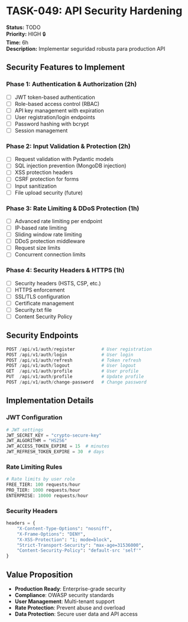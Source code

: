 # TASK-049: API Security Hardening

**Status:** TODO  
**Priority:** HIGH 🔒  
**Time:** 6h  
**Description:** Implementar seguridad robusta para production API

## Security Features to Implement

### Phase 1: Authentication & Authorization (2h)
- [ ] JWT token-based authentication
- [ ] Role-based access control (RBAC)
- [ ] API key management with expiration
- [ ] User registration/login endpoints
- [ ] Password hashing with bcrypt
- [ ] Session management

### Phase 2: Input Validation & Protection (2h)
- [ ] Request validation with Pydantic models
- [ ] SQL injection prevention (MongoDB injection)
- [ ] XSS protection headers
- [ ] CSRF protection for forms
- [ ] Input sanitization
- [ ] File upload security (future)

### Phase 3: Rate Limiting & DDoS Protection (1h)
- [ ] Advanced rate limiting per endpoint
- [ ] IP-based rate limiting
- [ ] Sliding window rate limiting
- [ ] DDoS protection middleware
- [ ] Request size limits
- [ ] Concurrent connection limits

### Phase 4: Security Headers & HTTPS (1h)
- [ ] Security headers (HSTS, CSP, etc.)
- [ ] HTTPS enforcement
- [ ] SSL/TLS configuration
- [ ] Certificate management
- [ ] Security.txt file
- [ ] Content Security Policy

## Security Endpoints
```python
POST /api/v1/auth/register          # User registration
POST /api/v1/auth/login             # User login
POST /api/v1/auth/refresh           # Token refresh
POST /api/v1/auth/logout            # User logout
GET  /api/v1/auth/profile           # User profile
PUT  /api/v1/auth/profile           # Update profile
POST /api/v1/auth/change-password   # Change password
```

## Implementation Details

### JWT Configuration
```python
# JWT settings
JWT_SECRET_KEY = "crypto-secure-key"
JWT_ALGORITHM = "HS256"
JWT_ACCESS_TOKEN_EXPIRE = 15  # minutes
JWT_REFRESH_TOKEN_EXPIRE = 30  # days
```

### Rate Limiting Rules
```python
# Rate limits by user role
FREE_TIER: 100 requests/hour
PRO_TIER: 1000 requests/hour
ENTERPRISE: 10000 requests/hour
```

### Security Headers
```python
headers = {
    "X-Content-Type-Options": "nosniff",
    "X-Frame-Options": "DENY",
    "X-XSS-Protection": "1; mode=block",
    "Strict-Transport-Security": "max-age=31536000",
    "Content-Security-Policy": "default-src 'self'"
}
```

## Value Proposition
- **Production Ready**: Enterprise-grade security
- **Compliance**: OWASP security standards
- **User Management**: Multi-tenant support
- **Rate Protection**: Prevent abuse and overload
- **Data Protection**: Secure user data and API access
